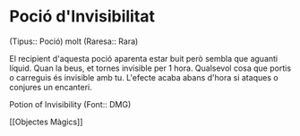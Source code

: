 # Poció d'Invisibilitat

(Tipus:: Poció) molt (Raresa:: Rara)

El recipient d'aquesta poció aparenta estar buit però sembla que aguanti líquid. Quan la beus, et tornes invisible per 1 hora. Qualsevol cosa que portis o carreguis és invisible amb tu. L'efecte acaba abans d'hora si ataques o conjures un encanteri.

Potion of Invisibility (Font:: DMG)

[[Objectes Màgics]]